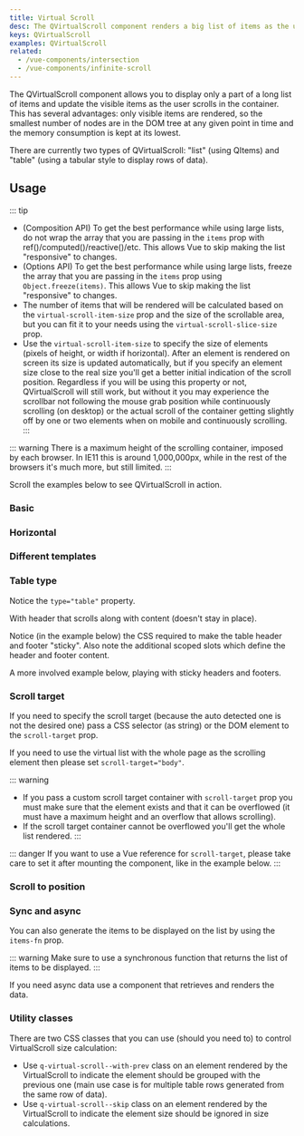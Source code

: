 ```yaml
---
title: Virtual Scroll
desc: The QVirtualScroll component renders a big list of items as the user scrolls in the container, keeping DOM tree clean and eating the lowest amount of memory possible.
keys: QVirtualScroll
examples: QVirtualScroll
related:
  - /vue-components/intersection
  - /vue-components/infinite-scroll
---
```


The QVirtualScroll component allows you to display only a part of a long list of items and update the visible items as the user scrolls in the container. This has several advantages: only visible items are rendered, so the smallest number of nodes are in the DOM tree at any given point in time and the memory consumption is kept at its lowest.

There are currently two types of QVirtualScroll: "list" (using QItems) and "table" (using a tabular style to display rows of data).

<DocApi file="QVirtualScroll" />

## Usage

::: tip
* (Composition API) To get the best performance while using large lists, do not wrap the array that you are passing in the `items` prop with ref()/computed()/reactive()/etc. This allows Vue to skip making the list "responsive" to changes.
* (Options API) To get the best performance while using large lists, freeze the array that you are passing in the `items` prop using `Object.freeze(items)`. This allows Vue to skip making the list "responsive" to changes.
* The number of items that will be rendered will be calculated based on the `virtual-scroll-item-size` prop and the size of the scrollable area, but you can fit it to your needs using the `virtual-scroll-slice-size` prop.
* Use the `virtual-scroll-item-size` to specify the size of elements (pixels of height, or width if horizontal). After an element is rendered on screen its size is updated automatically, but if you specify an element size close to the real size you'll get a better initial indication of the scroll position. Regardless if you will be using this property or not, QVirtualScroll will still work, but without it you may experience the scrollbar not following the mouse grab position while continuously scrolling (on desktop) or the actual scroll of the container getting slightly off by one or two elements when on mobile and continuously scrolling.
:::

::: warning
There is a maximum height of the scrolling container, imposed by each browser. In IE11 this is around 1,000,000px, while in the rest of the browsers it's much more, but still limited.
:::

Scroll the examples below to see QVirtualScroll in action.

### Basic

<DocExample title="Basic" file="Basic" />

### Horizontal

<DocExample title="Horizontal" file="BasicHorizontal" />

### Different templates

<DocExample title="Different templates for items" file="VariousContent" />

<DocExample title="Different templates for horizontal items" file="VariousContentHorizontal" />

### Table type

Notice the `type="table"` property.

<DocExample title="Basic table" file="TableBasic" />


With header that scrolls along with content (doesn't stay in place).

<DocExample title="Table with scrolling header/footer" file="TableBasicHeader" />

Notice (in the example below) the CSS required to make the table header and footer "sticky". Also note the additional scoped slots which define the header and footer content.

<DocExample title="Sticky headers table" file="TableSticky" />

A more involved example below, playing with sticky headers and footers.

<DocExample title="Playing with sticky headers" file="TableSticky2" />

### Scroll target

If you need to specify the scroll target (because the auto detected one is not the desired one) pass a CSS selector (as string) or the DOM element to the `scroll-target` prop.

If you need to use the virtual list with the whole page as the scrolling element then please set  `scroll-target="body"`.

::: warning
* If you pass a custom scroll target container with `scroll-target` prop you must make sure that the element exists and that it can be overflowed (it must have a maximum height and an overflow that allows scrolling).
* If the scroll target container cannot be overflowed you'll get the whole list rendered.
:::

::: danger
If you want to use a Vue reference for `scroll-target`, please take care to set it after mounting the component, like in the example below.
:::

<DocExample title="Custom scroll target by id" file="ScrollTargetId" />

<DocExample title="Custom scroll target by ref" file="ScrollTargetRef" />

<DocExample title="Using QScrollArea" file="ScrollArea" />

### Scroll to position

<DocExample title="Scroll to position" file="ScrollTo" />

### Sync and async

You can also generate the items to be displayed on the list by using the `items-fn` prop.

::: warning
Make sure to use a synchronous function that returns the list of items to be displayed.
:::

If you need async data use a component that retrieves and renders the data.

<DocExample title="Generate items on the fly" file="GenerateItems" />

### Utility classes

There are two CSS classes that you can use (should you need to) to control VirtualScroll size calculation:
* Use `q-virtual-scroll--with-prev` class on an element rendered by the VirtualScroll to indicate the element should be grouped with the previous one (main use case is for multiple table rows generated from the same row of data).
* Use `q-virtual-scroll--skip` class on an element rendered by the VirtualScroll to indicate the element size should be ignored in size calculations.

<DocExample title="Virtual scroll with multiple rows for a data row" file="VirtscrollMultipleRows" />

<DocExample title="Virtual scroll with expansion model" file="VirtscrollExpandedRow" />

